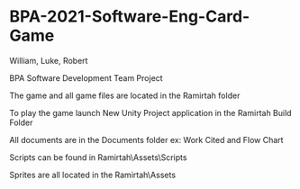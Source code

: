 # BPA-2021-Software-Eng-Card-Game

William, Luke, Robert

BPA Software Development Team Project

The game and all game files are located in the Ramirtah folder

To play the game launch New Unity Project application in the Ramirtah Build Folder

All documents are in the Documents folder ex: Work Cited and Flow Chart

Scripts can be found in Ramirtah\Assets\Scripts

Sprites are all located in the Ramirtah\Assets
